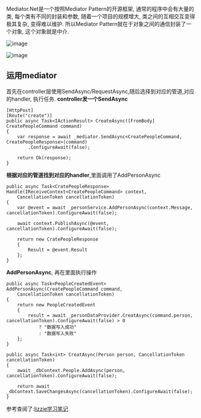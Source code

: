 Mediator.Net是一个按照Mediator Pattern的开源框架, 通常的程序中会有大量的类, 每个类有不同的封装和参数, 随着一个项目的规模增大, 类之间的互相交互变得极其复杂, 变得难以维护. 所以Mediator Pattern就在于对象之间的通信封装了一个对象, 这个对象就是中介.

![image](https://github.com/satoi-fish/CodeNote/assets/81409285/9eb25fcc-7809-4a34-974c-31fbba85c2b0)

![image](https://github.com/satoi-fish/CodeNote/assets/81409285/3d9aa1f6-ef13-43ea-a2f2-6f377e14b556)

## **运用mediator**
首先在controller层使用SendAsync/RequestAsync,随后选择到对应的管道,对应的handler, 执行任务.
**controller发一个SendAsync**
```
[HttpPost]  
[Route("create")]  
public async Task<IActionResult> CreateAsync([FromBody] CreatePeopleCommand command)  
{  
    var response = await _mediator.SendAsync<CreatePeopleCommand, CreatePeopleResponse>(command)  
        .ConfigureAwait(false);  
  
    return Ok(response);  
}
```
**根据对应的管道找到对应的handler**,里面调用了AddPersonAsync
```
public async Task<CratePeopleResponse> Handle(IReceiveContext<CreatePeopleCommand> context,  
    CancellationToken cancellationToken)  
{  
    var @event = await _personService.AddPersonAsync(context.Message, cancellationToken).ConfigureAwait(false);  
  
    await context.PublishAsync(@event, cancellationToken).ConfigureAwait(false);  
  
    return new CratePeopleResponse  
    {  
        Result = @event.Result  
    };  
}
```
**AddPersonAsync**, 再在里面执行操作
```
public async Task<PeopleCreatedEvent> AddPersonAsync(CreatePeopleCommand command,  
    CancellationToken cancellationToken)  
{  
    return new PeopleCreatedEvent  
    {  
        result = await _personDataProvider.CreatAsync(command.person, cancellationToken).ConfigureAwait(false) > 0  
            ? "数据写入成功"  
            : "数据写入失败"  
    };  
}  
  
public async Task<int> CreatAsync(Person person, CancellationToken cancellationToken)  
{  
    await _dbContext.People.AddAsync(person, cancellationToken).ConfigureAwait(false);  
  
    return await _dbContext.SaveChangesAsync(cancellationToken).ConfigureAwait(false);  
}
```
参考查阅了:[lizzie学习笔记](https://github.com/DOGGIE4/desktop-tutorial/blob/a9eb7f41ea01b136ab329d5c543c8dc4761b269c/Mediator%20Learn.md)
